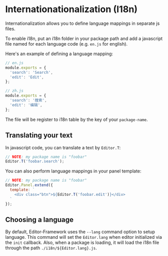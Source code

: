 # Internationationalization (I18n)

Internationalization allows you to define language mappings in separate js files.

To enable i18n, put an i18n folder in your package path and add a javascript file named for each language code (e.g. `en.js` for english).

Here's an example of defining a language mapping:

```javascript
// en.js
module.exports = {
  'search': 'Search',
  'edit': 'Edit',
};

// zh.js
module.exports = {
  'search': '搜索',
  'edit': '编辑',
};
```

The file will be register to i18n table by the key of your `package-name`.

## Translating your text

In javascript code, you can translate a text by `Editor.T`:

```javascript
// NOTE: my package name is "foobar"
Editor.T('foobar.search');
```

You can also perform language mappings in your panel template:

```javascript
// NOTE: my package name is "foobar"
Editor.Panel.extend({
  template: `
    <div class="btn">${Editor.T('foobar.edit')}</div>
  `
});
```

## Choosing a language

By default, Editor-Framework uses the `--lang` command option to setup language. This command
will set the `Editor.lang` when editor initialized via the `init` callback. Also, when a package is loading, it will load the i18n
file through the path `./i18n/${Editor.lang}.js`.
